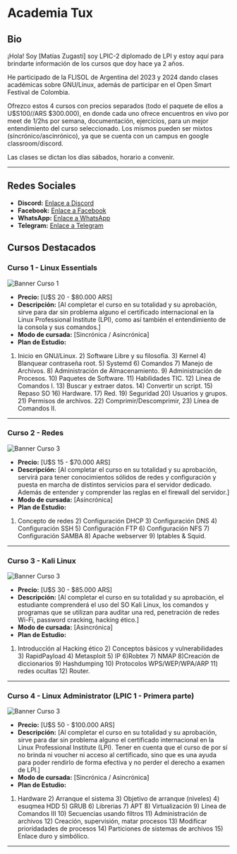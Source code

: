# Academia Tux

## Bio
¡Hola! Soy [Matías Zugasti] soy LPIC-2 diplomado de LPI y estoy aquí para brindarte información de los cursos que doy hace ya 2 años.

He participado de la FLISOL de Argentina del 2023 y 2024 dando clases académicas sobre GNU/Linux, además de participar en el Open Smart Festival de Colombia.

Ofrezco estos 4 cursos con precios separados (todo el paquete de ellos a U$S100//ARS $300.000), en donde cada uno ofrece encuentros en vivo por meet de 1/2hs por semana, 
documentación, ejercicios, para un mejor entendimiento del curso seleccionado. Los mismos pueden ser mixtos (síncrónico/ascinrónico), ya que se cuenta con un campus en 
google classroom/discord.

Las clases se dictan los días sábados, horario a convenir.

---------------------------------------------

## Redes Sociales

- **Discord:** [Enlace a Discord](https://discord.gg/C8JTtR9uxW)
- **Facebook:** [Enlace a Facebook](https://www.facebook.com/academiatux)
- **WhatsApp:** [Enlace a WhatsApp](https://wa.link/150cdj)
- **Telegram:** [Enlace a Telegram](https://telegram.me/academiatux)

## Cursos Destacados

### Curso 1 - Linux Essentials
![Banner Curso 1](https://media.proprofs.com/images/QM/user_images/1826446/1632736063.jpg)
- **Precio:** [U$S 20 - $80.000 ARS]
- **Descripción:** [Al completar el curso en su totalidad y su aprobación, sirve para dar sin problema alguno el certificado internacional en la Linux Professional Institute (LPI), como así también el entendimiento de la consola y sus comandos.]
- **Modo de cursada:** [Sincrónica / Asincrónica]
- **Plan de Estudio:** 

1) Inicio en GNU/Linux. 2) Software Libre y su filosofía. 3) Kernel 4) Blanquear contraseña root. 5) Systemd 6) Comandos 7) Manejo de Archivos. 8) Administración de Almacenamiento. 9) Administración de Procesos. 10) Paquetes de Software. 11) Habilidades TIC. 12) Línea de Comandos I. 13) Buscar y extraer datos. 14) Convertir un script. 15) Repaso SO 16) Hardware. 17) Red. 19) Seguridad 20) Usuarios y grupos. 21) Permisos de archivos. 22) Comprimir/Descomprimir, 23) Línea de Comandos II.

---------------------------------------------

### Curso 2 - Redes
![Banner Curso 3](https://www.redeszone.net/app/uploads-redeszone.net/2018/10/Networkctl-estado-redes-linux-930x452.jpg)
- **Precio:** [U$S 15 - $70.000 ARS]
- **Descripción:** [Al completar el curso en su totalidad y su aprobación, servirá para tener conocimientos sólidos de redes y configuración y puesta en marcha de distintos servicios para el servidor dedicado. Además de entender y comprender las reglas en el firewall del servidor.]
- **Modo de cursada:** [Asincrónica]
- **Plan de Estudio:** 

1) Concepto de redes 2) Configuración DHCP 3) Configuración DNS 4) Configuración SSH 5) Configuración FTP 6) Configuración NFS 7) Configuración SAMBA 8) Apache webserver 9) Iptables & Squid.
--------------------------------------------

### Curso 3 - Kali Linux
![Banner Curso 3](https://play-lh.googleusercontent.com/X23bnr4M7EQEFN26u_IaqadPjGgVODiv18ZUPsww-UWjA_m7YkIyQvhwDS3RhfrDh0WU=w240-h480-rw)
- **Precio:** [U$S 30 - $85.000 ARS]
- **Descripción:** [Al completar el curso en su totalidad y su aprobación, el estudiante comprenderá el uso del SO Kali Linux, los comandos y programas que se utilizan para auditar una red, penetración de redes Wi-Fi, password cracking, hacking ético.]
- **Modo de cursada:** [Asincrónica]
- **Plan de Estudio:** 

1) Introducción al Hacking ético 2) Conceptos básicos y vulnerabilidades 3) RapidPayload 4) Metasploit 5) IP 6)Robtex 7) NMAP 8)Creación de diccionarios 9) Hashdumping 10) Protocolos WPS/WEP/WPA/ARP 11) redes ocultas 12) Router.
---------------------------------------------

### Curso 4 - Linux Administrator (LPIC 1 - Primera parte)
![Banner Curso 3](https://images.credly.com/images/28669969-37c3-4fd1-9ef6-f67309e75bb7/LPI_LPIC1.png)
- **Precio:** [U$S 50 - $100.000 ARS]
- **Descripción:** [Al completar el curso en su totalidad y su aprobación, sirve para dar sin problema alguno el certificado internacional en la Linux Professional Institute (LPI). Tener en cuenta que el curso de por sí no brinda ni voucher ni acceso al certificado, sino que es una ayuda para poder rendirlo de forma efectiva y no perder el derecho a examen de LPI.]
- **Modo de cursada:** [Sincrónica / Asincrónica]
- **Plan de Estudio:** 

1) Hardware 2) Arranque el sistema 3) Objetivo de arranque (niveles) 4) esuqmea HDD 5) GRUB 6) Librerias 7) APT 8) Virtualización 9) Línea de Comandos III 10) Secuencias usando filtros 11) Administración de archivos 12) Creación, supervisión, matar procesos 13) Modificar prioridadades de procesos 14) Particiones de sistemas de archivos 15) Enlace duro y simbólico.
-------------------------------------------


